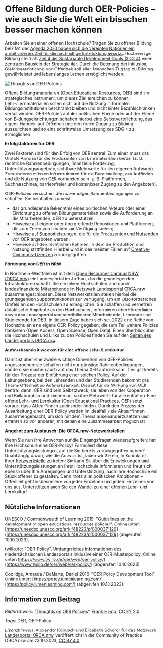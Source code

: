 # Offene Bildung durch OER-Policies – wie auch Sie die Welt ein bisschen besser machen können
 
Arbeiten Sie an einer offenen Hochschule? Tragen Sie zu offener Bildung bei? Mit der [Agenda 2030 haben sich die Vereinten Nationen ein ambitioniertes Ziel für die nachhaltige Entwicklung gesetzt](https://sdgs.un.org/2030agenda). Hochwertige Bildung stellt als [Ziel 4 der Sustainable Development Goals (SDG 4)](https://sdgs.un.org/goals/goal4)  einen zentralen Baustein der Strategie dar. Durch die Betonung der  Inklusion, Gleichberechtigung und Offenheit soll allen Menschen Zugang  zu Bildung gewährleistet und lebenslanges Lernen ermöglicht werden.

![Thoughts on OER Policies](https://github.com/lindahalm-hsbi/infOERmiert/assets/147709351/75cde6bc-ab51-445a-95ab-87d5fbaa50f7 "Thoughts on OER Policies")

[Offene Bildungsmaterialien (Open Educational Resources, OER)](https://open-educational-resources.de/)  sind ein strategisches Instrument, um dieses Ziel erreichen zu können:  Lehr-/Lernmaterialien sollen nicht auf die Nutzung in formalen  Bildungsinstitutionen beschränkt bleiben und nicht hinter  Bezahlschranken verschwinden. OER-Policies auf der politischen Ebene  oder auf der Ebene von Bildungseinrichtungen schaffen hierbei eine  Selbstverpflichtung, das eigene Handeln auf Offenheit und den freien  Zugang zu Bildung auszurichten und so eine schrittweise Umsetzung des  SDG 4 zu ermöglichen.
 
**Erfolgsfaktoren für OER**

Zwei Faktoren sind für den Erfolg von OER zentral: Zum einen muss das  Umfeld Anreize für die Produzenten von Lehrmaterialien bieten (z. B.  rechtliche Rahmenbedingungen, finanzielle Förderung,  Unterstützungsangebote, sichtbare Mehrwerte für den eigenen Aufwand).  Zum anderen müssen Infrastrukturen für die Bereitstellung, das Auffinden  und die Nutzung von OER vorhanden sein (z. B. Plattformen,  Suchmaschinen, barrierefreier und kostenloser Zugang zu den Angeboten).
 
OER-Policies versuchen, die notwendigen Rahmenbedingungen zu schaffen. Sie beinhalten zumeist
 
- das grundlegende Bekenntnis eines politischen Akteurs oder einer 
Einrichtung zu offenen Bildungsmaterialien sowie die Aufforderung an die
 Mitarbeitenden, OER zu unterstützen;
- Hinweise auf eigene oder übergreifende Repositorien und Plattformen, die zum Teilen von Inhalten zur Verfügung stehen;
- Hinweise auf Supportleistungen, die für die Produzenten und Nutzenden von OER angeboten werden;
- Hinweise auf den rechtlichen Rahmen, in dem die Produktion und Nutzung stattfinden. Hierbei wird in den meisten Fällen auf [Creative-Commons-Lizenzen](https://de.creativecommons.net/) zurückgegriffen.

**Förderung von OER in NRW**
 
In Nordrhein-Westfalen ist mit dem [Open Resources Campus NRW (ORCA.nrw)](https://www.orca.nrw/)  ein Landesportal im Aufbau, das die grundlegenden Infrastrukturen  schafft. Die einzelnen Hochschulen sind durch landesfinanzierte [Mitarbeitende im Netzwerk Landesportal ORCA.nrw](https://www.orca.nrw/ueber-uns/netzwerk#karte_netzwerkstellen)  zusammengeschlossen. Diese Netzwerkstellen stellen hierbei die  grundlegenden Supportfunktionen zur Verfügung, um ein OER-förderliches  Umfeld an den Hochschulen zu ermöglichen. Sie schaffen und vernetzen  didaktische Angebote an den Hochschulen, informieren über Förderlinien  sowie das Landesportal und sensibilisieren Mitarbeitende, Lehrende und  Studierende für OER. In diesem Zuge haben sich seit 2022 eine Reihe von  Hochschulen eine eigene OER-Policy gegeben, die zum Teil weitere  Policies flankieren (Open Access, Open Science, Open Data). Einen  Überblick über die Hochschulen und Links zu den Policies finden Sie auf  den [Seiten des Landesportals ORCA.nrw](https://www.orca.nrw/ueber-uns/netzwerk#karte_netzwerkstellen).
 
**Aufmerksamkeit wecken für eine offene Lehr-/Lernkultur**
 
Damit ist aber eine zweite wichtige Dimension von OER-Policies  angesprochen: sie schaffen nicht nur günstige Rahmenbedingungen, sondern  sie machen auch auf das Thema OER aufmerksam. Dies gilt bereits für den  Prozess der Einführung einer solchen Policy: Auf der Leitungsebene, bei  den Lehrenden und den Studierenden bekommt das Thema Offenheit so  Aufmerksamkeit. Dies ist für die Wirkung von OER zentral, denn: OER sind  kein Selbstzweck; sie leben von der Kooperation und Kollaboration und  können nur so ihre Mehrwerte für alle entfalten. Eine offene Lehr- und  Lernkultur (Open Educational Practices, OEP) setzt voraus, dass  Akteur\*innen zueinander finden. Durch den Prozess der Ausarbeitung einer  OER-Policy werden im Idealfall viele Akteur\*innen zusammengebracht, um  sich mit dem Thema auseinanderzusetzen und erfahren so von anderen, mit  denen eine Zusammenarbeit möglich ist.
 
**Angebot zum Austausch: Die ORCA.nrw-Netzwerkstellen**
 
Wenn Sie nun Ihre Antworten auf die Eingangsfragen wiederaufgreifen:  hat Ihre Hochschule eine OER-Policy? Formuliert diese  Unterstützungsleistungen, auf die Sie bereits zurückgegriffen haben?  Unabhängig davon, wie die Antwort ist, laden wir Sie ein, in Kontakt mit  Ihrer [Netzwerkstelle](https://www.orca.nrw/ueber-uns/netzwerk)  zu treten: Sie kann Sie über die Entwicklungen und  Unterstützungsleistungen an Ihrer Hochschule informieren und freut sich  ebenso über Ihre Anregungen und Unterstützung, auch Ihre Hochschule ein  Stück offener zu gestalten. Denn: trotz aller politischen Ambitionen –  Offenheit geht insbesondere von jeder Einzelnen und jedem Einzelnen von  uns aus. Unterstützen auch Sie den Wandel zu einer offenen Lehr- und  Lernkultur!
 
## Nützliche Informationen
 
UNESCO / Commonwealth of Learning 2019: "Guidelines on the development of open educational resources policies". Online unter: [https://unesdoc.unesco.org/ark:/48223/pf0000371129](https://unesdoc.unesco.org/ark:/48223/pf0000371129) (abgerufen 10.10.2023).
 
[twillo.de](http://twillo.de/): "OER-Policy". Umfangreiches Informationen des niedersächsischen Landesportals inklusive einer OER-Musterpolicy. Online unter: [https://www.twillo.de/oer/web/oer-policy/](https://www.twillo.de/oer/web/oer-policy/) (abgerufen 10.10.2023)
 
Coolidge, Amanda / DaMarte, Daniel 2016: "OER Policy Development Tool". Online unter: [https://policy.lumenlearning.com/](https://policy.lumenlearning.com/) (abgerufen 10.10.2023).

## Information zum Beitrag

*Bildnachweis:* [“Thoughts on OER Policies”](https://flic.kr/p/2patyW4), [Frank Homp](https://www.flickr.com/photos/194963989@N07/), [CC BY 2.0](https://creativecommons.org/licenses/by/2.0/legalcode.en)

*Tags*: OER, OER-Policy

*Lizenzhinweis*: Alexander Kobusch und Elisabeth Scherer für das <a href="http://www.orca.nrw/ueber-uns/netzwerk" target="_blank">Netzwerk Landesportal ORCA.nrw</a>, veröffentlicht in der Community of Practice ORCA.nrw am 23.10.2023, <a href="https://creativecommons.org/licenses/by/4.0/" target="_blank">CC BY 4.0</a>
